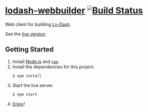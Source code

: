 # [lodash-webbuilder](http://lodash-webbuilder.herokuapp.com/) [![Build Status](https://travis-ci.org/d10/lodash-webbuilder.svg?branch=master)](https://travis-ci.org/d10/lodash-webbuilder)

Web client for building [Lo-Dash](http://lodash.com/).

See the [live version](http://lodash-webbuilder.herokuapp.com/).

## Getting Started

1. Install [Node.js](http://nodejs.org/) and [`npm`](https://www.npmjs.org/).
2. Install the dependencies for this project.
    ```bash
    $ npm install
    ```
3. Start the live server.
    ```bash
    $ npm start
    ```
4. [Enjoy](http://localhost:8080/)!

